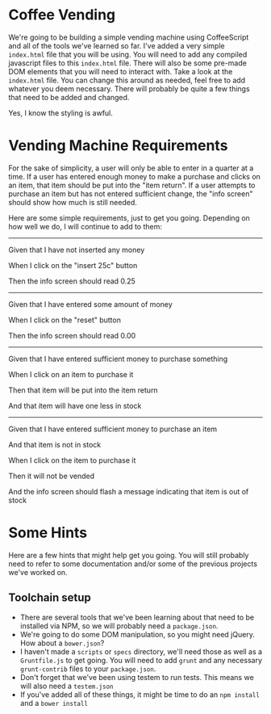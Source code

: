 Coffee Vending
=============
We're going to be building a simple vending machine using CoffeeScript and all of the tools we've learned so far. I've added a very simple `index.html` file that you will be using. You will need to add any compiled javascript files to this `index.html` file. There will also be some pre-made DOM elements that you will need to interact with.  Take a look at the `index.html` file. You can change this around as needed, feel free to add whatever you deem necessary. There will probably be quite a few things that need to be added and changed.


Yes, I know the styling is awful.

Vending Machine Requirements
==========
For the sake of simplicity, a user will only be able to enter in a quarter at a time. If a user has entered enough money to make a purchase and clicks on an item, that item should be put into the "item return". If a user attempts to purchase an item but has not entered sufficient change, the "info screen" should show how much is still needed.


Here are some simple requirements, just to get you going. Depending on how well we do, I will continue to add to them:


----------
Given that I have not inserted any money

When I click on the "insert 25c" button

Then the info screen should read 0.25


----------
Given that I have entered some amount of money

When I click on the "reset" button

Then the info screen should read 0.00


----------
Given that I have entered sufficient money to purchase something

When I click on an item to purchase it

Then that item will be put into the item return

And that item will have one less in stock


----------
Given that I have entered sufficient money to purchase an item

And that item is not in stock

When I click on the item to purchase it

Then it will not be vended

And the info screen should flash a message indicating that item is out of stock


Some Hints
==========
Here are a few hints that might help get you going. You will still probably need to refer to some documentation and/or some of the previous projects we've worked on.


Toolchain setup
----------
* There are several tools that we've been learning about that need to be installed via NPM, so we will probably need a `package.json`.
* We're going to do some DOM manipulation, so you might need jQuery. How about a `bower.json`?
* I haven't made a `scripts` or `specs` directory, we'll need those as well as a `Gruntfile.js` to get going. You will need to add `grunt` and any necessary `grunt-contrib` files to your `package.json`.
* Don't forget that we've been using testem to run tests. This means we will also need a `testem.json`
* If you've added all of these things, it might be time to do an `npm install` and a `bower install`
